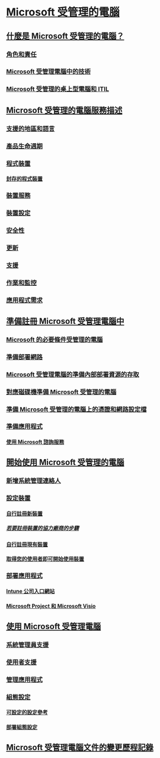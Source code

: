 # [Microsoft 受管理的電腦](index.yml)
## [什麼是 Microsoft 受管理的電腦？](intro/index.md)
### [角色和責任](intro/roles-and-responsibilities.md)
### [Microsoft 受管理電腦中的技術](intro/technologies.md)
### [Microsoft 受管理的桌上型電腦和 ITIL](MMD-and-ITSM.md)
## [Microsoft 受管理的電腦服務描述](service-description/index.md)
### [支援的地區和語言](service-description/regions-languages.md)
### [產品生命週期](service-description/device-lifecycle.md)
### [程式裝置](service-description/device-list.md)
#### [封存的程式裝置](service-description/archived-device-list.md)
### [裝置服務](service-description/device-services.md)
### [裝置設定](service-description/device-policies.md)
### [安全性](service-description/security.md)
### [更新](service-description/updates.md)
### [支援](service-description/support.md)
### [作業和監控](service-description/operations-and-monitoring.md)
### [應用程式需求](service-description/mmd-app-requirements.md)
## [準備註冊 Microsoft 受管理電腦中](get-ready/index.md)
### [Microsoft 的必要條件受管理的電腦](get-ready/prerequisites.md)
### [準備部署網路](get-ready/network.md)
### [Microsoft 受管理電腦的準備內部部署資源的存取](get-ready/authentication.md)
### [對應磁碟機準備 Microsoft 受管理的電腦](get-ready/mapped-drives.md)
### [準備 Microsoft 受管理的電腦上的憑證和網路設定檔](get-ready/certs-wifi-lan.md)
### [準備應用程式](get-ready/apps.md)
#### [使用 Microsoft 諮詢服務](get-ready/apps-MCS.md)
## [開始使用 Microsoft 受管理的電腦](get-started/index.md)
### [新增系統管理連絡人](get-started/add-admin-contacts.md)
### [設定裝置](get-started/set-up-devices.md)
#### [自行註冊新裝置](get-started/register-devices-self.md)
##### [若要註冊裝置的協力廠商的步驟](get-started/register-devices-partner.md)
#### [自行註冊現有裝置](get-started/register-reused-devices-self.md)
#### [取得您的使用者即可開始使用裝置](get-started/get-started-devices.md)
### [部署應用程式](get-started/deploy-apps.md)
#### [Intune 公司入口網站](get-started/company-portal.md)
#### [Microsoft Project 和 Microsoft Visio](get-started/project-visio.md)
## [使用 Microsoft 受管理電腦](working-with-managed-desktop/index.md)
### [系統管理員支援](working-with-managed-desktop/admin-support.md)
### [使用者支援](working-with-managed-desktop/end-user-support.md)
### [管理應用程式](working-with-managed-desktop/manage-apps.md)
### [組態設定](working-with-managed-desktop/config-setting-overview.md)
#### [可設定的設定參考](working-with-managed-desktop/config-setting-ref.md)
#### [部署組態設定](working-with-managed-desktop/config-setting-deploy.md)
## [Microsoft 受管理電腦文件的變更歷程記錄](change-history-managed-desktop.md)


